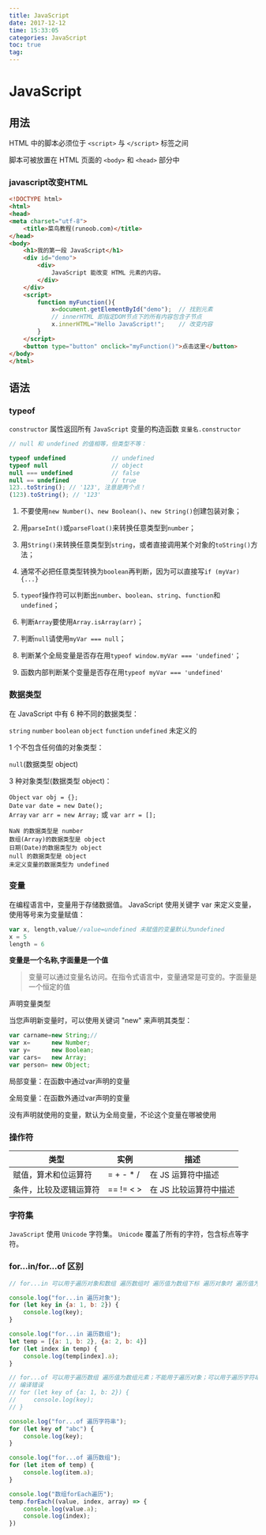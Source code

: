 ```yaml
---
title: JavaScript
date: 2017-12-12
time: 15:33:05
categories: JavaScript
toc: true
tag: 
---
```

</p>

# JavaScript

## 用法

HTML 中的脚本必须位于 `<script>` 与 `</script>` 标签之间

脚本可被放置在 HTML 页面的 `<body>` 和 `<head>` 部分中

### javascript改变HTML

```html
<!DOCTYPE html>
<html>
<head>
<meta charset="utf-8">
    <title>菜鸟教程(runoob.com)</title>
</head>
<body>
    <h1>我的第一段 JavaScript</h1>
    <div id="demo">
        <div>
            JavaScript 能改变 HTML 元素的内容。
        </div>
    </div>
    <script>
        function myFunction(){
            x=document.getElementById("demo");  // 找到元素
            // innerHTML 即指定DOM节点下的所有内容包含子节点
            x.innerHTML="Hello JavaScript!";    // 改变内容
        }
    </script>
    <button type="button" onclick="myFunction()">点击这里</button>
</body>
</html>
```

## 语法

### typeof

`constructor` 属性返回所有 `JavaScript` 变量的构造函数
`变量名.constructor`

```javascript
// null 和 undefined 的值相等，但类型不等：

typeof undefined             // undefined
typeof null                  // object
null === undefined           // false
null == undefined            // true
123..toString(); // '123', 注意是两个点！
(123).toString(); // '123'

```

1. 不要使用`new Number()`、`new Boolean()`、`new String()`创建包装对象；

1. 用`parseInt()`或`parseFloat()`来转换任意类型到`number`；

1. 用`String()`来转换任意类型到`string`，或者直接调用某个对象的`toString()`方法；

1. 通常不必把任意类型转换为`boolean`再判断，因为可以直接写`if (myVar) {...}`

1. `typeof`操作符可以判断出`number`、`boolean`、`string`、`function`和`undefined`；

1. 判断`Array`要使用`Array.isArray(arr)`；

1. 判断`null`请使用`myVar === null`；

1. 判断某个全局变量是否存在用`typeof window.myVar === 'undefined'`；

1. 函数内部判断某个变量是否存在用`typeof myVar === 'undefined'`

### 数据类型

在 JavaScript 中有 6 种不同的数据类型：

`string`
`number`
`boolean`
`object`
`function`
`undefined` 未定义的

1 个不包含任何值的对象类型：

`null`(数据类型 object)

3 种对象类型(数据类型 object)：

`Object` `var obj = {};`\
`Date` `var date = new Date();` \
`Array` `var arr = new Array;` 或 `var arr = [];`

    NaN 的数据类型是 number
    数组(Array)的数据类型是 object
    日期(Date)的数据类型为 object
    null 的数据类型是 object
    未定义变量的数据类型为 undefined

### 变量

在编程语言中，变量用于存储数据值。
JavaScript 使用关键字 var 来定义变量， 使用等号来为变量赋值：

```javascript
var x, length,value//value=undefined 未赋值的变量默认为undefined
x = 5
length = 6
```

**变量是一个名称,字面量是一个值**

> 变量可以通过变量名访问。在指令式语言中，变量通常是可变的。字面量是一个恒定的值

声明变量类型

当您声明新变量时，可以使用关键词 "new" 来声明其类型：

```javascript
var carname=new String;//
var x=      new Number;
var y=      new Boolean;
var cars=   new Array;
var person= new Object;
```

局部变量：在函数中通过var声明的变量

全局变量：在函数外通过var声明的变量

没有声明就使用的变量，默认为全局变量，不论这个变量在哪被使用

### 操作符

| 类型 | 实例 | 描述 |
|------|------|------|
| 赋值，算术和位运算符   | =  +  -  *  / | 在 JS 运算符中描述      |
| 条件，比较及逻辑运算符 | ==  != <  >   | 在 JS 比较运算符中描述 |

### 字符集

`JavaScript` 使用 `Unicode` 字符集。
`Unicode` 覆盖了所有的字符，包含标点等字符。

### for...in/for...of 区别
```javascript
// for...in 可以用于遍历对象和数组 遍历数组时 遍历值为数组下标 遍历对象时 遍历值为对象属性名

console.log("for...in 遍历对象");
for (let key in {a: 1, b: 2}) {
    console.log(key);
}

console.log("for...in 遍历数组");
let temp = [{a: 1, b: 2}, {a: 2, b: 4}]
for (let index in temp) {
    console.log(temp[index].a);
}

// for...of 可以用于遍历数组 遍历值为数组元素；不能用于遍历对象；可以用于遍历字符串 遍历值为字符
// 编译错误
// for (let key of {a: 1, b: 2}) {
//     console.log(key);
// }

console.log("for...of 遍历字符串");
for (let key of "abc") {
    console.log(key);
}

console.log("for...of 遍历数组");
for (let item of temp) {
    console.log(item.a);
}

console.log("数组forEach遍历");
temp.forEach((value, index, array) => {
    console.log(value.a);
    console.log(index);
})
```

